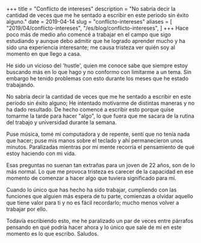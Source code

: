 +++
title = "Conflicto de intereses"
description = "No sabría decir la cantidad de veces que me he sentado a escribir en este periodo sin éxito alguno."
date = 2019-04-14 
slug = "conflicto-intereses"
aliases = [
	"2019/04/conflicto-intereses",
	"/es/blog/conflicto-intereses",
]
+++
Hace poco más de medio año comencé a trabajar en el campo que sigo estudiando y
aunque debo admitir que he logrado aprender mucho y ha sido una experiencia
interesante; me causa tristeza ver quién soy al momento en que llego a casa.<!-- more -->

He sido un vicioso del 'hustle', quien me conoce sabe que siempre estoy buscando
más en lo que hago y no conformo con limitarme a un tema. Sin embargo he tenido
problemas con esto durante los meses que he estado trabajando.

No sabría decir la cantidad de veces que me he sentado a escribir en este
período sin éxito alguno; He intentado motivarme de distintas maneras y no ha
dado resultado. De hecho comencé a escribir esto porque quise tomarme la tarde
para hacer "algo", lo que fuera que me sacara de la rutina del trabajo y
universidad durante la semana.

Puse música, tomé mi computadora y de repente, sentí que no tenía nada que
hacer; puse mis manos sobre el teclado y ahí permanecieron unos minutos.
Paralizadas mientras por mi mente recorría el pensamiento de qué estoy haciendo
con mi vida.

Esas preguntas no suenan tan extrañas para un joven de 22 años, son de lo más normal. Lo que me
provoca tristeza es carecer de la capacidad en ese momento de comenzar a hacer
algo que tuviera significado para mí.

Cuando lo único que has hecho ha sido trabajar, cumpliendo con las funciones que
alguien más espera de tu parte, comienzas a olvidar aquello que tiene valor para ti y
no es fácil recordarlo; mucho menos volver a trabajar por ello.

Todavía escribiendo esto, me he paralizado un par de veces entre párrafos
pensando en qué podría hacer ahora y lo único que sale de mí en este momento es
lo que escribo. Saludos.
